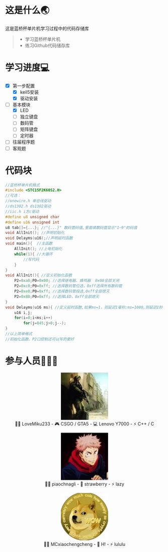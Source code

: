 # 这是什么🌏
这是蓝桥杯单片机学习过程中的代码存储库

> * 学习蓝桥杯单片机
> * 练习Github代码储存库

# 学习进度💻
- [x] 第一步配置
    - [x] keil5安装
    - [x] 驱动安装
- [ ] 基本模块
    - [x] LED
    - [ ] 独立键盘
    - [ ] 数码管
    - [ ] 矩阵键盘
    - [ ] 定时器
- [ ] 往届程序题
- [ ] 客观题

# 代码块
``` C
//蓝桥杯单片机格式
#include <STC15F2K60S2.H>
//可选：
//onewire.h 单总线驱动
//ds1302.h ds1302驱动
//iic.h i方c驱动
#define u8 unsigned char
#define u16 unsigned int        
u8 tab[]={...}; //"{...}" 数码管码值,里面填数码管显示"1~9"的码值
void AllInit(); //声明初始化
void Delayms(u16);//声明延时函数
void main(){  //主函数
    AllInit(); //上电初始化
    while(1){ //大循环
        //写代码
    }
}
void AllInit(){ //定义初始化函数
	P2=0xa0;P0=0x00; //选择继电器、蜂鸣器  0x00全部关闭
    P2=0xc0;P0=0xff; //选择数码管位选，0xff选择所有数码管
	P2=0xe0;P0=0xff; //选择数码管段选,0xff全部熄灭
    P2=0x80;P0=0xff; //选择LED，0xff全部熄灭
}
void Delayms(u16 ms){ //定义延时函数,如果ms=1，则延迟1毫秒;ms=1000,则延迟1秒
	u16 i,j;
	for(i=0;i<ms;i++)
		for(j=845;j>0;j--);
}
//以上简单格式
//初始化函数、P2口控制还可以写的更好
```
# 参与人员👨‍👦‍👦
<p align="center">
<a href= LoveMiku233/> <img alt="LoveMiku233" width="150" height="150" src="LoveMiku233/tx.png" /><br/></a>
 👨‍💻 LoveMiku233 
- 🎮 CSGO / GTA5 
- 💻 Lenovo Y7000 
- ⚡ C++ / C  
</p>

<p align="center">
<a href= piaochnagli/><img  src="piaochnagli/tx.png" width="150" height="150" alt="头像" /><br/></a>
 👨‍💻 piaochnagli 
- 🍓 strawberry
- ⚡  lazy
</p>

<p align="center">
<a href= YaYa/> <img src="YaYa/tx.png" width="150" height="150" alt="头像" /><br/></a>
 👨‍💻 MCxiaochengcheng
- 🍓 H!
- ⚡ lululu
</p>
